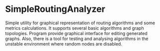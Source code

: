 # SimpleRoutingAnalyzer
Simple utility for graphical representation of 
routing algorithms and some metrics calculations.
It supports several basic algorithms and graph topologies.
Program provide graphical interface for editing generated
graphs. Also, there is a tool for testing and analysing 
algorithms in the unstable environment where random nodes 
are disabled.
